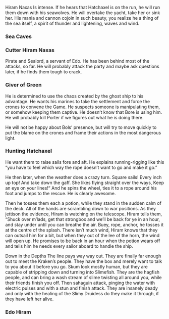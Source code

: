 Hiram Naxas
Is intense. If he hears that Hatchaxel is on the run, he will run them down with his seawolves. He will overtake the yacht, take her or sink her. His mania and cannon cojoin in such beauty, you realize he a thing of the sea itself, a spirit of thunder and lightening, waves and wind.

### Sea Caves

### Cutter Hiram Naxas

Pirate and Sealord, a servant of Edo. He has been behind most of the attacks, so far. He will probably attack the party and maybe ask questions later, if he finds them tough to crack.


### Giver of Green
  
He is determined to use the chaos created by the ghost ship to his advantage. He wants his marines to take the settlement and force the crones to convene the Game. He suspects someone is manipulating them, or somehow keeping them captive. He doesn’t know that Bore is using him. He will probably kill Porter if we figures out what he is doing there.  
  
He will not be happy about Bols’ presence, but will try to move quickly to put the blame on the crones and frame their actions in the most dangerous light.

### Hunting Hatchaxel

He want them to raise sails fore and aft. He explains running-rigging like this “you have to feel which way the rope doesn’t want to go and make it go.”

He then later, when the weather does a crazy turn. Square sails! Every inch up top! And take down the gaff. She likes flying straight over the ways, Keep an eye on your lines!“ And he spins the wheel, ties it to a rope around his foot and jumps to the rescue. He is clearly awesome.

Then he tosses them each a potion, while they stand in the sudden calm of the deck. All of the hands are scrambling down to war positions. As they jettison the evidence, Hiram is watching on the telescope. Hiram tells them, “Shuck over m’lads, get that strongbox and we’ll be back for ye in an hour, and stay under until you can breathe the air. Buey, rope, anchor, he tosses it at the centre of the splash. There isn’t much wind, Hiram knows that they can outsail him for a bit, but when they out of the lee of the horn, the wind will open up. He promises to be back in an hour when the potion wears off and tells him he needs every sailor aboard to handle the ship.


Down in the Depths
The line pays way way out. They are finally far enough out to meet the Kraken’s people. They have the box and merely want to talk to you about it before you go. Skum look mostly human, but they are capable of stripping down and turning into Slimefish. They are the hagfish people, and can bring a wash stream of slime twisting all around you, while their friends finish you off. Then sahaguin attack, pinging the water with electric pulses and with a stun and finish attack. They are insanely deady and only with the healing of the Slimy Druidess do they make it through, if they have left her alive.

### Edo Hiram
